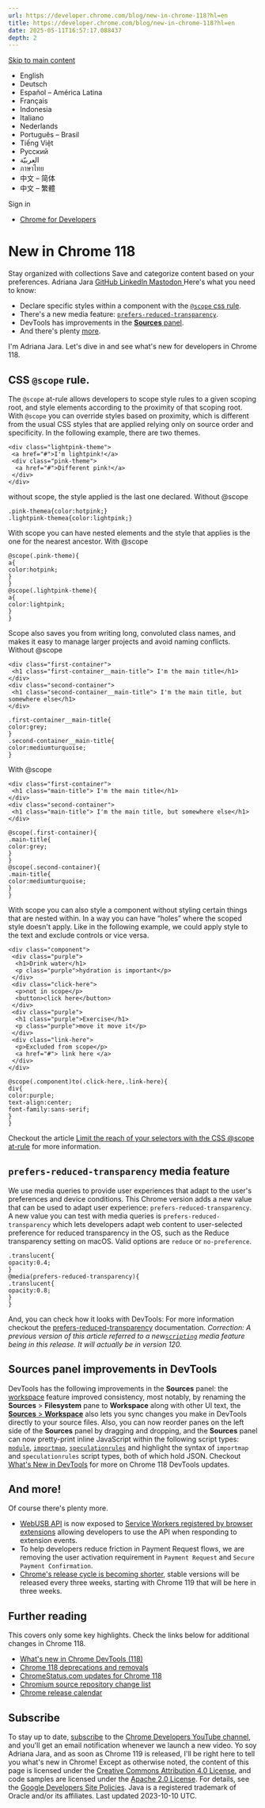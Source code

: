 ```yaml
---
url: https://developer.chrome.com/blog/new-in-chrome-118?hl=en
title: https://developer.chrome.com/blog/new-in-chrome-118?hl=en
date: 2025-05-11T16:57:17.088437
depth: 2
---
```


[ Skip to main content ](https://developer.chrome.com/blog/new-in-chrome-118?hl=en#main-content)
  * English
  * Deutsch
  * Español – América Latina
  * Français
  * Indonesia
  * Italiano
  * Nederlands
  * Português – Brasil
  * Tiếng Việt
  * Русский
  * العربيّة
  * ภาษาไทย
  * 中文 – 简体
  * 中文 – 繁體

Sign in


  * [ Chrome for Developers ](https://developer.chrome.com/)


#  New in Chrome 118 
Stay organized with collections  Save and categorize content based on your preferences. 
Adriana Jara 
[ GitHub ](https://github.com/tropicadri) [ LinkedIn ](https://www.linkedin.com/in/adrianajara) [ Mastodon ](https://hachyderm.io/@tropicadri)
Here's what you need to know:
  * Declare specific styles within a component with the [`@scope` css rule](https://developer.chrome.com/blog/new-in-chrome-118?hl=en#css-scope).
  * There's a new media feature: [`prefers-reduced-transparency`](https://developer.chrome.com/blog/new-in-chrome-118?hl=en#new-media-queries).
  * DevTools has improvements in the [**Sources** panel](https://developer.chrome.com/blog/new-in-chrome-118?hl=en#sources-panel-devtools).
  * And there's plenty [more](https://developer.chrome.com/blog/new-in-chrome-118?hl=en#more).


I'm Adriana Jara. Let's dive in and see what's new for developers in Chrome 118.
## CSS `@scope` rule.
The `@scope` at-rule allows developers to scope style rules to a given scoping root, and style elements according to the proximity of that scoping root.
With `@scope` you can override styles based on proximity, which is different from the usual CSS styles that are applied relying only on source order and specificity. In the following example, there are two themes.
```
<div class="lightpink-theme">
 <a href="#">I'm lightpink!</a>
 <div class="pink-theme">
  <a href="#">Different pink!</a>
 </div>
</div>

```

without scope, the style applied is the last one declared.
Without @scope
```
.pink-themea{color:hotpink;}
.lightpink-themea{color:lightpink;}
```

With scope you can have nested elements and the style that applies is the one for the nearest ancestor.
With @scope
```
@scope(.pink-theme){
a{
color:hotpink;
}
}
@scope(.lightpink-theme){
a{
color:lightpink;
}
}
```

Scope also saves you from writing long, convoluted class names, and makes it easy to manage larger projects and avoid naming conflicts.
Without @scope
```
<div class="first-container">
 <h1 class="first-container__main-title"> I'm the main title</h1>
</div>
<div class="second-container">
 <h1 class="second-container__main-title"> I'm the main title, but somewhere else</h1>
</div>
```
```
.first-container__main-title{
color:grey;
}
.second-container__main-title{
color:mediumturquoise;
}
```

With @scope
```
<div class="first-container">
 <h1 class="main-title"> I'm the main title</h1>
</div>
<div class="second-container">
 <h1 class="main-title"> I'm the main title, but somewhere else</h1>
</div>
```
```
@scope(.first-container){
.main-title{
color:grey;
}
}
@scope(.second-container){
.main-title{
color:mediumturquoise;
}
}
```

With scope you can also style a component without styling certain things that are nested within. In a way you can have “holes” where the scoped style doesn't apply.
Like in the following example, we could apply style to the text and exclude controls or vice versa.
```
<div class="component">
 <div class="purple">
  <h1>Drink water</h1>
  <p class="purple">hydration is important</p>
 </div>
 <div class="click-here">
  <p>not in scope</p>
  <button>click here</button>
 </div>
 <div class="purple">
  <h1 class="purple">Exercise</h1>
  <p class="purple">move it move it</p>
 </div>
 <div class="link-here">
  <p>Excluded from scope</p>
  <a href="#"> link here </a>
 </div>
</div>

```
```
@scope(.component)to(.click-here,.link-here){
div{
color:purple;
text-align:center;
font-family:sans-serif;
}
}

```

Checkout the article [Limit the reach of your selectors with the CSS @scope at-rule](https://developer.chrome.com/articles/at-scope) for more information.
## `prefers-reduced-transparency` media feature
We use media queries to provide user experiences that adapt to the user's preferences and device conditions. This Chrome version adds a new value that can be used to adapt user experience: `prefers-reduced-transparency`.
A new value you can test with media queries is `prefers-reduced-transparency` which lets developers adapt web content to user-selected preference for reduced transparency in the OS, such as the Reduce transparency setting on macOS. Valid options are `reduce` or `no-preference`.
```
.translucent{
opacity:0.4;
}
@media(prefers-reduced-transparency){
.translucent{
opacity:0.8;
}
}

```

And, you can check how it looks with DevTools:
For more information checkout the [prefers-reduced-transparency](https://developer.mozilla.org/docs/Web/CSS/@media/prefers-reduced-transparency) documentation.
_Correction: A previous version of this article referred to a new[`scripting`](https://developer.mozilla.org/docs/Web/CSS/@media/scripting) media feature being in this release. It will actually be in version 120._
## Sources panel improvements in DevTools
DevTools has the following improvements in the **Sources** panel: the [workspace](https://developer.chrome.com/docs/devtools/workspaces) feature improved consistency, most notably, by renaming the **Sources** > **Filesystem** pane to **Workspace** along with other UI text, the [**Sources** > **Workspace**](https://developer.chrome.com/docs/devtools/workspaces) also lets you sync changes you make in DevTools directly to your source files.
Also, you can now reorder panes on the left side of the **Sources** panel by dragging and dropping, and the **Sources** panel can now pretty-print inline JavaScript within the following script types: [`module`](https://developer.mozilla.org/docs/Web/JavaScript/Guide/Modules), [`importmap`](https://developer.mozilla.org/docs/Web/HTML/Element/script/type/importmap), [`speculationrules`](https://developer.chrome.com/docs/devtools/application/debugging-speculation-rules) and highlight the syntax of `importmap` and `speculationrules` script types, both of which hold JSON.
Checkout [What's New in DevTools](https://developer.chrome.com/blog/new-in-devtools-118) for more on Chrome 118 DevTools updates.
## And more!
Of course there's plenty more.
  * [WebUSB API](https://developer.chrome.com/articles/usb) is now exposed to [Service Workers registered by browser extensions](https://developer.chrome.com/docs/extensions/mv3/service_workers) allowing developers to use the API when responding to extension events.
  * To help developers reduce friction in Payment Request flows, we are removing the user activation requirement in `Payment Request` and `Secure Payment Confirmation`.
  * [Chrome's release cycle is becoming shorter](https://developer.chrome.com/blog/faster-chrome-releases-round2), stable versions will be released every three weeks, starting with Chrome 119 that will be here in three weeks.


## Further reading
This covers only some key highlights. Check the links below for additional changes in Chrome 118.
  * [What's new in Chrome DevTools (118)](https://developer.chrome.com/blog/new-in-devtools-118)
  * [Chrome 118 deprecations and removals](https://developer.chrome.com/blog/deps-rems-118)
  * [ChromeStatus.com updates for Chrome 118](https://chromestatus.com/features#milestone%3D118)
  * [Chromium source repository change list](https://chromium.googlesource.com/chromium/src/+log/116.0.5845.171..118.0.5938.57)
  * [Chrome release calendar](https://chromiumdash.appspot.com/schedule)


## Subscribe
To stay up to date, [subscribe](https://goo.gl/6FP1a5) to the [Chrome Developers YouTube channel](https://www.youtube.com/user/ChromeDevelopers/), and you'll get an email notification whenever we launch a new video.
Yo soy Adriana Jara, and as soon as Chrome 119 is released, I'll be right here to tell you what's new in Chrome!
Except as otherwise noted, the content of this page is licensed under the [Creative Commons Attribution 4.0 License](https://creativecommons.org/licenses/by/4.0/), and code samples are licensed under the [Apache 2.0 License](https://www.apache.org/licenses/LICENSE-2.0). For details, see the [Google Developers Site Policies](https://developers.google.com/site-policies). Java is a registered trademark of Oracle and/or its affiliates.
Last updated 2023-10-10 UTC.

